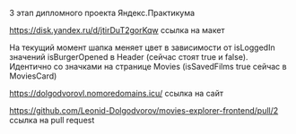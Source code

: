 3 этап дипломного проекта Яндекс.Практикума

https://disk.yandex.ru/d/jtirDuT2gorKqw ссылка на макет

На текущий момент шапка меняет цвет в зависимости от isLoggedIn значений isBurgerOpened в Header (сейчас стоят true и false).
Идентично со значками на странице Movies (isSavedFilms true сейчас в MoviesCard)

https://dolgodvorovl.nomoredomains.icu/ ссылка на сайт

https://github.com/Leonid-Dolgodvorov/movies-explorer-frontend/pull/2 ссылка на pull request